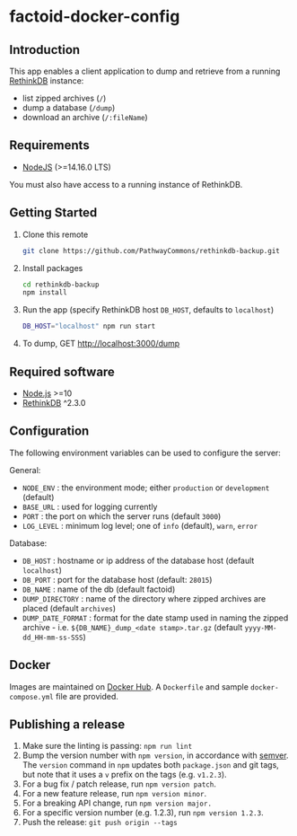 # factoid-docker-config

## Introduction

This app enables a client application to dump and retrieve from a running [RethinkDB](https://rethinkdb.com/) instance:
- list zipped archives (`/`)
- dump a database (`/dump`)
- download an archive (`/:fileName`)

## Requirements

- [NodeJS](https://nodejs.org/en/) (>=14.16.0 LTS)

You must also have access to a running instance of RethinkDB.

## Getting Started

1. Clone this remote
    ```sh
    git clone https://github.com/PathwayCommons/rethinkdb-backup.git
    ```

2. Install packages
    ```sh
    cd rethinkdb-backup
    npm install
    ```

3. Run the app (specify RethinkDB host `DB_HOST`, defaults to `localhost`)
    ```sh
    DB_HOST="localhost" npm run start
    ```

4. To dump, GET [http://localhost:3000/dump](http://localhost:3000/dump)

## Required software

- [Node.js](https://nodejs.org/en/) >=10
- [RethinkDB](http://rethinkdb.com/) ^2.3.0

## Configuration

The following environment variables can be used to configure the server:

General:

- `NODE_ENV` : the environment mode; either `production` or `development` (default)
- `BASE_URL` : used for logging currently
- `PORT` : the port on which the server runs (default `3000`)
- `LOG_LEVEL` : minimum log level; one of `info` (default), `warn`, `error`

Database:

- `DB_HOST` : hostname or ip address of the database host (default `localhost`)
- `DB_PORT` : port for the database host (default: `28015`)
- `DB_NAME` : name of the db (default factoid)
- `DUMP_DIRECTORY` : name of the directory where zipped archives are placed (default `archives`)
- `DUMP_DATE_FORMAT` : format for the date stamp used in naming the zipped archive - i.e. `${DB_NAME}_dump_<date stamp>.tar.gz` (default `yyyy-MM-dd_HH-mm-ss-SSS`)

## Docker

Images are maintained on [Docker Hub](https://hub.docker.com/). A `Dockerfile` and sample `docker-compose.yml` file are provided.

## Publishing a release

1. Make sure the linting is passing: `npm run lint`
1. Bump the version number with `npm version`, in accordance with [semver](http://semver.org/).  The `version` command in `npm` updates both `package.json` and git tags, but note that it uses a `v` prefix on the tags (e.g. `v1.2.3`).
  1. For a bug fix / patch release, run `npm version patch`.
  1. For a new feature release, run `npm version minor`.
  1. For a breaking API change, run `npm version major.`
  1. For a specific version number (e.g. 1.2.3), run `npm version 1.2.3`.
1. Push the release: `git push origin --tags`

